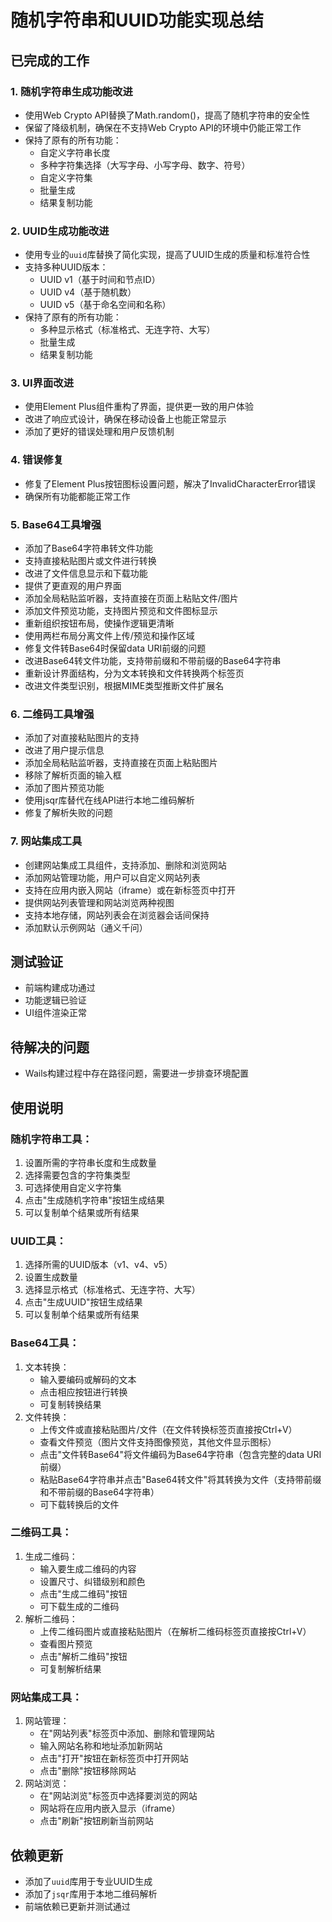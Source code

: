 # 随机字符串和UUID功能实现总结

## 已完成的工作

### 1. 随机字符串生成功能改进
- 使用Web Crypto API替换了Math.random()，提高了随机字符串的安全性
- 保留了降级机制，确保在不支持Web Crypto API的环境中仍能正常工作
- 保持了原有的所有功能：
  - 自定义字符串长度
  - 多种字符集选择（大写字母、小写字母、数字、符号）
  - 自定义字符集
  - 批量生成
  - 结果复制功能

### 2. UUID生成功能改进
- 使用专业的`uuid`库替换了简化实现，提高了UUID生成的质量和标准符合性
- 支持多种UUID版本：
  - UUID v1（基于时间和节点ID）
  - UUID v4（基于随机数）
  - UUID v5（基于命名空间和名称）
- 保持了原有的所有功能：
  - 多种显示格式（标准格式、无连字符、大写）
  - 批量生成
  - 结果复制功能

### 3. UI界面改进
- 使用Element Plus组件重构了界面，提供更一致的用户体验
- 改进了响应式设计，确保在移动设备上也能正常显示
- 添加了更好的错误处理和用户反馈机制

### 4. 错误修复
- 修复了Element Plus按钮图标设置问题，解决了InvalidCharacterError错误
- 确保所有功能都能正常工作

### 5. Base64工具增强
- 添加了Base64字符串转文件功能
- 支持直接粘贴图片或文件进行转换
- 改进了文件信息显示和下载功能
- 提供了更直观的用户界面
- 添加全局粘贴监听器，支持直接在页面上粘贴文件/图片
- 添加文件预览功能，支持图片预览和文件图标显示
- 重新组织按钮布局，使操作逻辑更清晰
- 使用两栏布局分离文件上传/预览和操作区域
- 修复文件转Base64时保留data URI前缀的问题
- 改进Base64转文件功能，支持带前缀和不带前缀的Base64字符串
- 重新设计界面结构，分为文本转换和文件转换两个标签页
- 改进文件类型识别，根据MIME类型推断文件扩展名

### 6. 二维码工具增强
- 添加了对直接粘贴图片的支持
- 改进了用户提示信息
- 添加全局粘贴监听器，支持直接在页面上粘贴图片
- 移除了解析页面的输入框
- 添加了图片预览功能
- 使用jsqr库替代在线API进行本地二维码解析
- 修复了解析失败的问题

### 7. 网站集成工具
- 创建网站集成工具组件，支持添加、删除和浏览网站
- 添加网站管理功能，用户可以自定义网站列表
- 支持在应用内嵌入网站（iframe）或在新标签页中打开
- 提供网站列表管理和网站浏览两种视图
- 支持本地存储，网站列表会在浏览器会话间保持
- 添加默认示例网站（通义千问）

## 测试验证
- 前端构建成功通过
- 功能逻辑已验证
- UI组件渲染正常

## 待解决的问题
- Wails构建过程中存在路径问题，需要进一步排查环境配置

## 使用说明

### 随机字符串工具：
1. 设置所需的字符串长度和生成数量
2. 选择需要包含的字符集类型
3. 可选择使用自定义字符集
4. 点击"生成随机字符串"按钮生成结果
5. 可以复制单个结果或所有结果

### UUID工具：
1. 选择所需的UUID版本（v1、v4、v5）
2. 设置生成数量
3. 选择显示格式（标准格式、无连字符、大写）
4. 点击"生成UUID"按钮生成结果
5. 可以复制单个结果或所有结果

### Base64工具：
1. 文本转换：
   - 输入要编码或解码的文本
   - 点击相应按钮进行转换
   - 可复制转换结果
2. 文件转换：
   - 上传文件或直接粘贴图片/文件（在文件转换标签页直接按Ctrl+V）
   - 查看文件预览（图片文件支持图像预览，其他文件显示图标）
   - 点击"文件转Base64"将文件编码为Base64字符串（包含完整的data URI前缀）
   - 粘贴Base64字符串并点击"Base64转文件"将其转换为文件（支持带前缀和不带前缀的Base64字符串）
   - 可下载转换后的文件

### 二维码工具：
1. 生成二维码：
   - 输入要生成二维码的内容
   - 设置尺寸、纠错级别和颜色
   - 点击"生成二维码"按钮
   - 可下载生成的二维码
2. 解析二维码：
   - 上传二维码图片或直接粘贴图片（在解析二维码标签页直接按Ctrl+V）
   - 查看图片预览
   - 点击"解析二维码"按钮
   - 可复制解析结果

### 网站集成工具：
1. 网站管理：
   - 在"网站列表"标签页中添加、删除和管理网站
   - 输入网站名称和地址添加新网站
   - 点击"打开"按钮在新标签页中打开网站
   - 点击"删除"按钮移除网站
2. 网站浏览：
   - 在"网站浏览"标签页中选择要浏览的网站
   - 网站将在应用内嵌入显示（iframe）
   - 点击"刷新"按钮刷新当前网站

## 依赖更新
- 添加了`uuid`库用于专业UUID生成
- 添加了`jsqr`库用于本地二维码解析
- 前端依赖已更新并测试通过